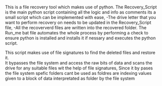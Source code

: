 This is a file recovery tool which makes use of python. 
  The Recovery_Script is the main python script containing all the logic and info as comments its a small script which can be implemented with ease, 
  -The drive letter that you want to perform recovery on needs to be updated in the Recovery_Script file, 
  -All the recoververd files are written into the recovered folder.
The Run_me bat file automates the whole process by performing a check to ensure python is installed and installs it if nessary and executes the python script.


This script makes use of file signatures to find the deleted files and restore it.  
It bypasses the file system and access the raw bits of data and scans the drive for any suitable files wit the help of file signatures,
Since it by pases the file system spefic folders cant be used as foldres are indexing values given to a block of data interpretated as folder by the file system
